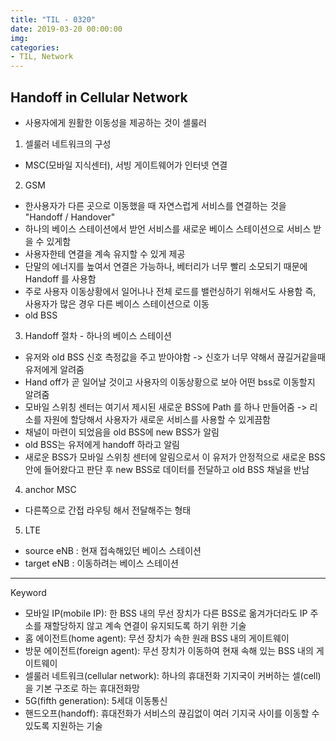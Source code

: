 ```yaml
---
title: "TIL - 0320"
date: 2019-03-20 00:00:00
img:
categories:
- TIL, Network
---
```


## Handoff in Cellular Network
 - 사용자에게 원활한 이동성을 제공하는 것이 셀룰러

 1. 셀룰러 네트워크의 구성
 - MSC(모바일 지식센터), 서빙 게이트웨어가 인터넷 연결

 2. GSM
 - 한사용자가 다른 곳으로 이동했을 때 자연스럽게 서비스를 연결하는 것을 "Handoff / Handover"
 - 하나의 베이스 스테이션에서 받언 서비스를 새로운 베이스 스테이션으로 서비스 받을 수 있게함
 - 사용자한테 연결을 계속 유지할 수 있게 제공
- 단말의 에너지를 높여서 연결은 가능하나, 베터리가 너무 빨리 소모되기 때문에 Handoff 를 사용함
- 주로 사용자 이동상황에서 일어나나 전체 로드를 밸런싱하기 위해서도 사용함 즉, 사용자가 많은 경우 다른 베이스 스테이션으로 이동
- old BSS

3. Handoff 절차 - 하나의 베이스 스테이션
- 유저와 old BSS 신호 측정값을 주고 받아야함 -> 신호가 너무 약해서 끊길거같을때 유저에게 알려줌
- Hand off가 곧 일어날 것이고 사용자의 이동상황으로 보아 어떤 bss로 이동할지 알려줌
- 모바일 스위칭 센터는 여기서 제시된 새로운 BSS에 Path 를 하나 만들어줌 -> 리소를 자원에 할당해서 사용자가 새로운 서비스를 사용할 수 있게끔함
- 채널이 마련이 되었음을 old BSS에 new BSS가 알림
- old BSS는 유저에게 handoff 하라고 알림
- 새로운 BSS가 모바일 스위칭 센터에 알림으로서 이 유저가 안정적으로 새로운 BSS 안에 들어왔다고 판단 후 new BSS로  데이터를  전달하고 old BSS 채널을 반남

4. anchor MSC
- 다른쪽으로 간접 라우팅 해서 전달해주는 형태

5. LTE
- source eNB :  현재 접속해있던 베이스 스테이션
- target eNB : 이동하려는 베이스 스테이션

----

Keyword
- 모바일 IP(mobile IP): 한 BSS 내의 무선 장치가 다른 BSS로 옮겨가더라도 IP 주소를 재할당하지 않고 계속 연결이 유지되도록 하기 위한 기술
- 홈 에이전트(home agent): 무선 장치가 속한 원래 BSS 내의 게이트웨이
- 방문 에이전트(foreign agent): 무선 장치가 이동하여 현재 속해 있는 BSS 내의 게이트웨이
- 셀룰러 네트워크(cellular network): 하나의 휴대전화 기지국이 커버하는 셀(cell)을 기본 구조로 하는 휴대전화망
- 5G(fifth generation): 5세대 이동통신
- 핸드오프(handoff): 휴대전화가 서비스의 끊김없이 여러 기지국 사이를 이동할 수 있도록 지원하는 기술
